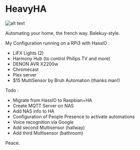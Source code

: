 # HeavyHA

![alt text](http://296s9q35uygy2xc5t0t6boviah.wpengine.netdna-cdn.com/wp-content/uploads/2014/07/Automation-Tiers.png)

Automating your home, the french way. Balekuy-style.  

My Configuration running on a RPi3 with HassIO :
- LIFX Lights (2)
- Harmony Hub (to control Philips TV and more)
- DENON AVR X2200w
- Chromecast
- Plex server
- $15 MultiSensor by Bruh Automation (thanks man!)

Todo :
- Migrate from HassIO to Raspbian+HA
- Create MQTT Server on NAS
- Add NAS info to HA
- Configuration of People Presence to activate automations
- Voice recognition via Google
- Add second Multisensor (hallway)
- Add third Multisensor (bathroom)

Peace.
